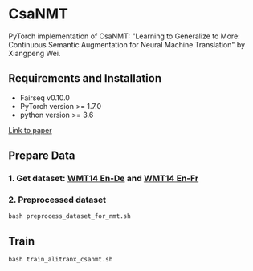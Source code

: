 # CsaNMT
PyTorch implementation of CsaNMT: "Learning to Generalize to More: Continuous Semantic Augmentation for Neural Machine Translation" by Xiangpeng Wei.

## Requirements and Installation
- Fairseq v0.10.0
- PyTorch version >= 1.7.0
- python version >= 3.6 

[Link to paper](https://arxiv.org/pdf/)

## Prepare Data
### 1. Get dataset: [WMT14 En-De](https://github.com/pytorch/fairseq/blob/main/examples/translation/prepare-wmt14en2de.sh) and [WMT14 En-Fr](https://github.com/pytorch/fairseq/blob/main/examples/translation/prepare-wmt14en2fr.sh)

### 2. Preprocessed dataset
```bash preprocess_dataset_for_nmt.sh```

## Train
```bash train_alitranx_csanmt.sh```
